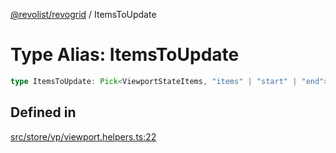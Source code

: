 [@revolist/revogrid](README.md) / ItemsToUpdate

# Type Alias: ItemsToUpdate

```ts
type ItemsToUpdate: Pick<ViewportStateItems, "items" | "start" | "end">;
```

## Defined in

[src/store/vp/viewport.helpers.ts:22](https://github.com/revolist/revogrid/blob/65763a3c3cbba79c84cbcd4109976d8fec48b078/src/store/vp/viewport.helpers.ts#L22)
